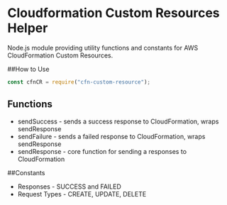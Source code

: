 # Cloudformation Custom Resources Helper
Node.js module providing utility functions and constants for AWS CloudFormation Custom Resources.

##How to Use
```javascript
const cfnCR = require("cfn-custom-resource");
```

## Functions
* sendSuccess - sends a success response to CloudFormation, wraps sendResponse
* sendFailure - sends a failed response to CloudFormation, wraps sendResponse
* sendResponse - core function for sending a responses to CloudFormation

##Constants
* Responses - SUCCESS and FAILED
* Request Types - CREATE, UPDATE, DELETE
